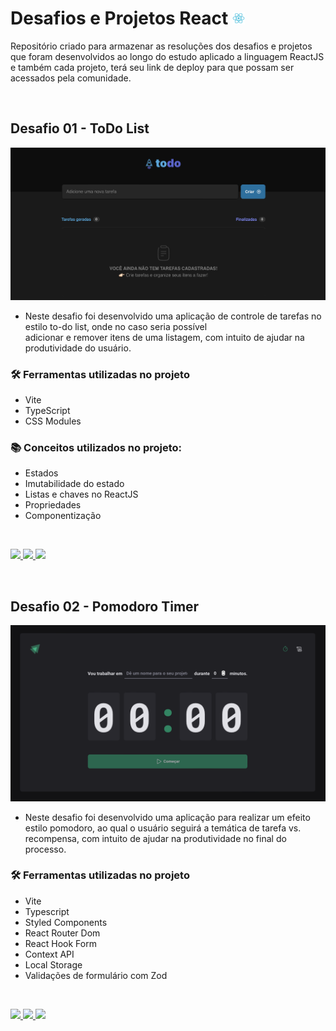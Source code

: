 # Desafios e Projetos React <img width="20" height="20" src="./assets/react-icon.svg" />
Repositório criado para armazenar as resoluções dos desafios e projetos que foram desenvolvidos ao longo do estudo aplicado a linguagem ReactJS e também cada projeto, terá seu link de deploy para que possam ser acessados pela comunidade.

&nbsp;

## Desafio 01 - ToDo List
![](./assets/screen_challenge01_todo.png)

- Neste desafio foi desenvolvido uma aplicação de controle de tarefas no estilo to-do list,  onde no caso seria possível  
adicionar e remover itens de uma listagem, com intuito de ajudar na produtividade do usuário.

### 🛠️ Ferramentas utilizadas no projeto
- Vite
- TypeScript
- CSS Modules

### 📚 Conceitos utilizados no projeto:
- Estados
- Imutabilidade do estado
- Listas e chaves no ReactJS
- Propriedades
- Componentização

&nbsp;

<a href="https://www.figma.com/design/LUQmhO1JGkBMgXuo5hIUGI/ToDo-List-•-Desafio-React-(Copy)?node-id=0-1&t=8b0MQEEbTSiMBZYd-0" target="_blank">
<img src="https://user-images.githubusercontent.com/71772559/178192253-4fe4757c-de57-4878-a38c-a483c25670b1.png" />
</a>
<a href="./ProjectChallengeToDoList/" target="_blank">
<img src="https://user-images.githubusercontent.com/71772559/178192378-234b9c46-7e31-47fb-8ddf-245617d8b198.png" />
</a>
<a href="https://projectchallengetotolist-mand.vercel.app/" target="_blank">
<img src="https://user-images.githubusercontent.com/71772559/178192066-d52e0cf7-906e-4baa-80f3-4b49dde153c0.png" />
</a>

&nbsp;

## Desafio 02 - Pomodoro Timer
![](./assets/screen_challenge02_pomodoro.png)

- Neste desafio foi desenvolvido uma aplicação para realizar um efeito estilo pomodoro, ao qual o usuário seguirá a temática de tarefa vs. recompensa, com intuito de ajudar na produtividade no final do processo.

### 🛠️ Ferramentas utilizadas no projeto
- Vite
- Typescript
- Styled Components
- React Router Dom
- React Hook Form
- Context API
- Local Storage
- Validações de formulário com Zod

&nbsp;

<a href="https://www.figma.com/design/YEogTGAeKeU5gvqWVQAbPf/Ignite-Timer-(Community)-(Copy)?t=RcWrpYQ0EcMjDNfY-0" target="_blank">
<img src="https://user-images.githubusercontent.com/71772559/178192253-4fe4757c-de57-4878-a38c-a483c25670b1.png" />
</a>
<a href="./ProjectPomodoroTimer/" target="_blank">
<img src="https://user-images.githubusercontent.com/71772559/178192378-234b9c46-7e31-47fb-8ddf-245617d8b198.png" />
</a>
<a href="https://projectpomodorotimer-mand.vercel.app" target="_blank">
<img src="https://user-images.githubusercontent.com/71772559/178192066-d52e0cf7-906e-4baa-80f3-4b49dde153c0.png" />
</a>

&nbsp;
